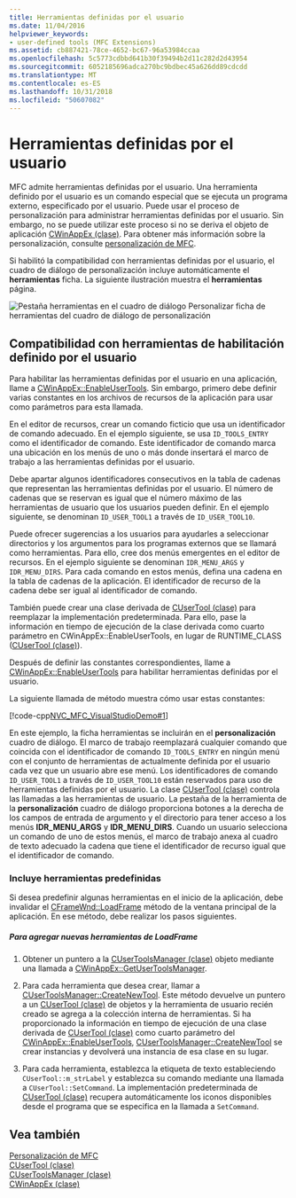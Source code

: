 ```yaml
---
title: Herramientas definidas por el usuario
ms.date: 11/04/2016
helpviewer_keywords:
- user-defined tools (MFC Extensions)
ms.assetid: cb887421-78ce-4652-bc67-96a53984ccaa
ms.openlocfilehash: 5c5773cdbbd641b30f39494b2d11c282d2d43954
ms.sourcegitcommit: 6052185696adca270bc9bdbec45a626dd89cdcdd
ms.translationtype: MT
ms.contentlocale: es-ES
ms.lasthandoff: 10/31/2018
ms.locfileid: "50607082"
---
```

# <a name="user-defined-tools"></a>Herramientas definidas por el usuario

MFC admite herramientas definidas por el usuario. Una herramienta definido por el usuario es un comando especial que se ejecuta un programa externo, especificado por el usuario. Puede usar el proceso de personalización para administrar herramientas definidas por el usuario. Sin embargo, no se puede utilizar este proceso si no se deriva el objeto de aplicación [CWinAppEx (clase)](../mfc/reference/cwinappex-class.md). Para obtener más información sobre la personalización, consulte [personalización de MFC](../mfc/customization-for-mfc.md).

Si habilitó la compatibilidad con herramientas definidas por el usuario, el cuadro de diálogo de personalización incluye automáticamente el **herramientas** ficha. La siguiente ilustración muestra el **herramientas** página.

![Pestaña herramientas en el cuadro de diálogo Personalizar](../mfc/media/custdialogboxtoolstab.png "custdialogboxtoolstab") ficha de herramientas del cuadro de diálogo de personalización

## <a name="enabling-user-defined-tools-support"></a>Compatibilidad con herramientas de habilitación definido por el usuario

Para habilitar las herramientas definidas por el usuario en una aplicación, llame a [CWinAppEx::EnableUserTools](../mfc/reference/cwinappex-class.md#enableusertools). Sin embargo, primero debe definir varias constantes en los archivos de recursos de la aplicación para usar como parámetros para esta llamada.

En el editor de recursos, crear un comando ficticio que usa un identificador de comando adecuado. En el ejemplo siguiente, se usa `ID_TOOLS_ENTRY` como el identificador de comando. Este identificador de comando marca una ubicación en los menús de uno o más donde insertará el marco de trabajo a las herramientas definidas por el usuario.

Debe apartar algunos identificadores consecutivos en la tabla de cadenas que representan las herramientas definidas por el usuario. El número de cadenas que se reservan es igual que el número máximo de las herramientas de usuario que los usuarios pueden definir. En el ejemplo siguiente, se denominan `ID_USER_TOOL1` a través de `ID_USER_TOOL10`.

Puede ofrecer sugerencias a los usuarios para ayudarles a seleccionar directorios y los argumentos para los programas externos que se llamará como herramientas. Para ello, cree dos menús emergentes en el editor de recursos. En el ejemplo siguiente se denominan `IDR_MENU_ARGS` y `IDR_MENU_DIRS`. Para cada comando en estos menús, defina una cadena en la tabla de cadenas de la aplicación. El identificador de recurso de la cadena debe ser igual al identificador de comando.

También puede crear una clase derivada de [CUserTool (clase)](../mfc/reference/cusertool-class.md) para reemplazar la implementación predeterminada. Para ello, pase la información en tiempo de ejecución de la clase derivada como cuarto parámetro en CWinAppEx::EnableUserTools, en lugar de RUNTIME_CLASS ([CUserTool (clase)](../mfc/reference/cusertool-class.md)).

Después de definir las constantes correspondientes, llame a [CWinAppEx::EnableUserTools](../mfc/reference/cwinappex-class.md#enableusertools) para habilitar herramientas definidas por el usuario.

La siguiente llamada de método muestra cómo usar estas constantes:

[!code-cpp[NVC_MFC_VisualStudioDemo#1](../mfc/codesnippet/cpp/user-defined-tools_1.cpp)]

En este ejemplo, la ficha herramientas se incluirán en el **personalización** cuadro de diálogo. El marco de trabajo reemplazará cualquier comando que coincida con el identificador de comando `ID_TOOLS_ENTRY` en ningún menú con el conjunto de herramientas de actualmente definida por el usuario cada vez que un usuario abre ese menú. Los identificadores de comando `ID_USER_TOOL1` a través de `ID_USER_TOOL10` están reservados para uso de herramientas definidas por el usuario. La clase [CUserTool (clase)](../mfc/reference/cusertool-class.md) controla las llamadas a las herramientas de usuario. La pestaña de la herramienta de la **personalización** cuadro de diálogo proporciona botones a la derecha de los campos de entrada de argumento y el directorio para tener acceso a los menús **IDR_MENU_ARGS** y **IDR_MENU_DIRS**. Cuando un usuario selecciona un comando de uno de estos menús, el marco de trabajo anexa al cuadro de texto adecuado la cadena que tiene el identificador de recurso igual que el identificador de comando.

### <a name="including-predefined-tools"></a>Incluye herramientas predefinidas

Si desea predefinir algunas herramientas en el inicio de la aplicación, debe invalidar el [CFrameWnd::LoadFrame](../mfc/reference/cframewnd-class.md#loadframe) método de la ventana principal de la aplicación. En ese método, debe realizar los pasos siguientes.

##### <a name="to-add-new-tools-in-loadframe"></a>Para agregar nuevas herramientas de LoadFrame

1. Obtener un puntero a la [CUserToolsManager (clase)](../mfc/reference/cusertoolsmanager-class.md) objeto mediante una llamada a [CWinAppEx::GetUserToolsManager](../mfc/reference/cwinappex-class.md#getusertoolsmanager).

1. Para cada herramienta que desea crear, llamar a [CUserToolsManager::CreateNewTool](../mfc/reference/cusertoolsmanager-class.md#createnewtool). Este método devuelve un puntero a un [CUserTool (clase)](../mfc/reference/cusertool-class.md) de objetos y la herramienta de usuario recién creado se agrega a la colección interna de herramientas. Si ha proporcionado la información en tiempo de ejecución de una clase derivada de [CUserTool (clase)](../mfc/reference/cusertool-class.md) como cuarto parámetro del [CWinAppEx::EnableUserTools](../mfc/reference/cwinappex-class.md#enableusertools), [CUserToolsManager::CreateNewTool](../mfc/reference/cusertoolsmanager-class.md#createnewtool) se crear instancias y devolverá una instancia de esa clase en su lugar.

1. Para cada herramienta, establezca la etiqueta de texto estableciendo `CUserTool::m_strLabel` y establezca su comando mediante una llamada a `CUserTool::SetCommand`. La implementación predeterminada de [CUserTool (clase)](../mfc/reference/cusertool-class.md) recupera automáticamente los iconos disponibles desde el programa que se especifica en la llamada a `SetCommand`.

## <a name="see-also"></a>Vea también

[Personalización de MFC](../mfc/customization-for-mfc.md)<br/>
[CUserTool (clase)](../mfc/reference/cusertool-class.md)<br/>
[CUserToolsManager (clase)](../mfc/reference/cusertoolsmanager-class.md)<br/>
[CWinAppEx (clase)](../mfc/reference/cwinappex-class.md)


